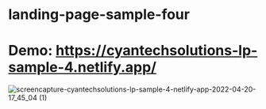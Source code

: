 # landing-page-sample-four

# Demo: https://cyantechsolutions-lp-sample-4.netlify.app/

![screencapture-cyantechsolutions-lp-sample-4-netlify-app-2022-04-20-17_45_04 (1)](https://user-images.githubusercontent.com/104098738/164337134-1d794500-381e-49ad-a3d4-235da2458e4b.png)
